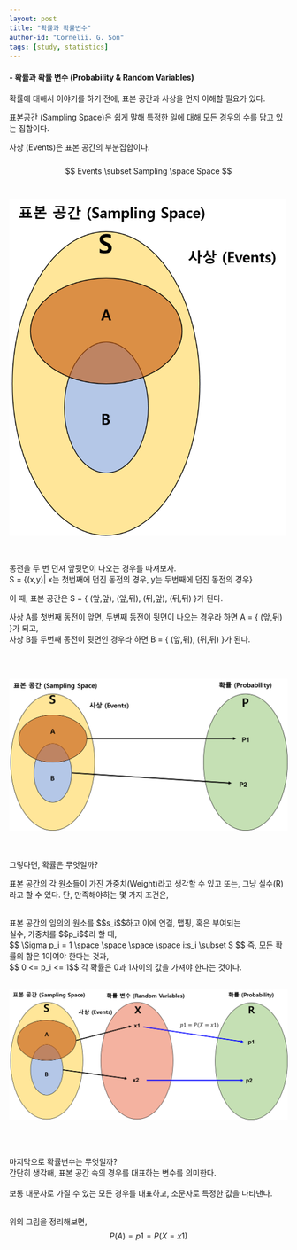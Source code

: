 ```yaml
---
layout: post
title: "확률과 확률변수"
author-id: "Cornelii. G. Son"
tags: [study, statistics]
---
```


#### - 확률과 확률 변수 (Probability & Random Variables)

확률에 대해서 이야기를 하기 전에, 표본 공간과 사상을 먼저 이해할 필요가 있다.

표본공간 (Sampling Space)은 쉽게 말해 특정한 일에 대해 모든 경우의 수를 담고 있는 집합이다.

사상 (Events)은 표본 공간의 부분집합이다.  
<br/>
$$
Events \subset Sampling \space Space
$$ 
<br/>
<br/>
<img src="/assets/img/statistics/01/1.png" alt="Sampling Space" width="500"/>

<br/>

동전을 두 번 던져 앞뒷면이 나오는 경우를 따져보자.<br/>
S = {(x,y)| x는 첫번째에 던진 동전의 경우, y는 두번째에 던진 동전의 경우}

이 때, 표본 공간은 S = { (앞,앞), (앞,뒤), (뒤,앞), (뒤,뒤) }가 된다.

사상 A를 첫번째 동전이 앞면, 두번째 동전이 뒷면이 나오는 경우라 하면 A = { (앞,뒤) }가 되고, <br/>
사상 B를 두번째 동전이 뒷면인 경우라 하면 B = { (앞,뒤), (뒤,뒤) }가 된다.

<br/>
<br/>

![Probability](/assets/img/statistics/01/2.png)

<br/>
<br/>
그렇다면, 확률은 무엇일까?

표본 공간의 각 원소들이 가진 가중치(Weight)라고 생각할 수 있고 또는, 그냥 실수(R)라고 할 수 있다.
단, 만족해야하는 몇 가지 조건은,

<br/>
표본 공간의 임의의 원소를 $$s_i$$하고 이에 연결, 맵핑, 혹은 부여되는 <br/>
실수, 가중치를 $$p_i$$라 할 때,  

<br/>
$$ \Sigma p_i = 1 \space \space \space \space i:s_i \subset S $$  
즉, 모든 확률의 합은 1이여야 한다는 것과, 
<br/>  
$$ 0 <= p_i <= 1$$  
각 확률은 0과 1사이의 값을 가져야 한다는 것이다.

<br/>
<br/>

![Random Variable](/assets/img/statistics/01/3.png)

<br/>
<br/>

마지막으로 확률변수는 무엇일까?  
간단히 생각해, 표본 공간 속의 경우를 대표하는 변수를 의미한다. 
<br/> 
<br/>
보통 대문자로 가질 수 있는 모든 경우를 대표하고, 소문자로 특정한 값을 나타낸다.  
<br/>

위의 그림을 정리해보면,  
$$ P(A) = p1 = P(X=x1)$$
